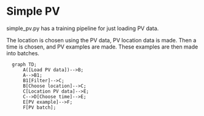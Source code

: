 # Simple PV 

simple_pv.py has a training pipeline for just loading PV data. 

The location is chosen using the PV data, PV location data is made. 
Then a time is chosen, and PV examples are made. 
These examples are then made into batches.  

```mermaid
  graph TD;
      A([Load PV data])-->B;
      A-->B1;
      B1[Filter]-->C;
      B[Choose location]-->C;
      C[Location PV data]-->E;
      C-->D[Choose time]-->E;
      E[PV example]-->F;
      F[PV batch];
```